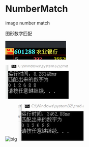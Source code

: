 # NumberMatch
image number  match


图形数字匹配

![little](https://raw.githubusercontent.com/cetcjinjian/NumberMatch/master/dzh365/img/target2.bmp)

![result](https://github.com/cetcjinjian/NumberMatch/blob/master/1.jpg)

![big](https://raw.githubusercontent.com/cetcjinjian/NumberMatch/master/dzh365/img/target.bmp)
![result](https://github.com/cetcjinjian/NumberMatch/blob/master/2.jpg)
